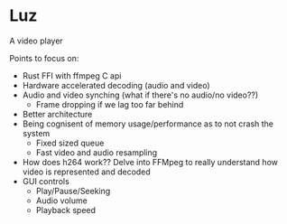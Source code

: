 # Luz

A video player

Points to focus on:
- Rust FFI with ffmpeg C api
- Hardware accelerated decoding (audio and video)
- Audio and video synching (what if there's no audio/no video??)
    - Frame dropping if we lag too far behind
- Better architecture
- Being cognisent of memory usage/performance as to not crash the system
    - Fixed sized queue
    - Fast video and audio resampling
- How does h264 work?? Delve into FFMpeg to really understand how video is
  represented and decoded
- GUI controls
    - Play/Pause/Seeking
    - Audio volume
    - Playback speed
